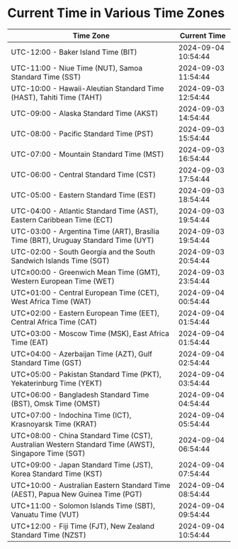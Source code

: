 # Current Time in Various Time Zones

| Time Zone | Current Time |
|-----------|--------------|
| UTC-12:00 - Baker Island Time (BIT) | 2024-09-04 10:54:44 |
| UTC-11:00 - Niue Time (NUT), Samoa Standard Time (SST) | 2024-09-03 11:54:44 |
| UTC-10:00 - Hawaii-Aleutian Standard Time (HAST), Tahiti Time (TAHT) | 2024-09-03 12:54:44 |
| UTC-09:00 - Alaska Standard Time (AKST) | 2024-09-03 14:54:44 |
| UTC-08:00 - Pacific Standard Time (PST) | 2024-09-03 15:54:44 |
| UTC-07:00 - Mountain Standard Time (MST) | 2024-09-03 16:54:44 |
| UTC-06:00 - Central Standard Time (CST) | 2024-09-03 17:54:44 |
| UTC-05:00 - Eastern Standard Time (EST) | 2024-09-03 18:54:44 |
| UTC-04:00 - Atlantic Standard Time (AST), Eastern Caribbean Time (ECT) | 2024-09-03 19:54:44 |
| UTC-03:00 - Argentina Time (ART), Brasília Time (BRT), Uruguay Standard Time (UYT) | 2024-09-03 19:54:44 |
| UTC-02:00 - South Georgia and the South Sandwich Islands Time (SGT) | 2024-09-03 20:54:44 |
| UTC±00:00 - Greenwich Mean Time (GMT), Western European Time (WET) | 2024-09-03 23:54:44 |
| UTC+01:00 - Central European Time (CET), West Africa Time (WAT) | 2024-09-04 00:54:44 |
| UTC+02:00 - Eastern European Time (EET), Central Africa Time (CAT) | 2024-09-04 01:54:44 |
| UTC+03:00 - Moscow Time (MSK), East Africa Time (EAT) | 2024-09-04 01:54:44 |
| UTC+04:00 - Azerbaijan Time (AZT), Gulf Standard Time (GST) | 2024-09-04 02:54:44 |
| UTC+05:00 - Pakistan Standard Time (PKT), Yekaterinburg Time (YEKT) | 2024-09-04 03:54:44 |
| UTC+06:00 - Bangladesh Standard Time (BST), Omsk Time (OMST) | 2024-09-04 04:54:44 |
| UTC+07:00 - Indochina Time (ICT), Krasnoyarsk Time (KRAT) | 2024-09-04 05:54:44 |
| UTC+08:00 - China Standard Time (CST), Australian Western Standard Time (AWST), Singapore Time (SGT) | 2024-09-04 06:54:44 |
| UTC+09:00 - Japan Standard Time (JST), Korea Standard Time (KST) | 2024-09-04 07:54:44 |
| UTC+10:00 - Australian Eastern Standard Time (AEST), Papua New Guinea Time (PGT) | 2024-09-04 08:54:44 |
| UTC+11:00 - Solomon Islands Time (SBT), Vanuatu Time (VUT) | 2024-09-04 09:54:44 |
| UTC+12:00 - Fiji Time (FJT), New Zealand Standard Time (NZST) | 2024-09-04 10:54:44 |
